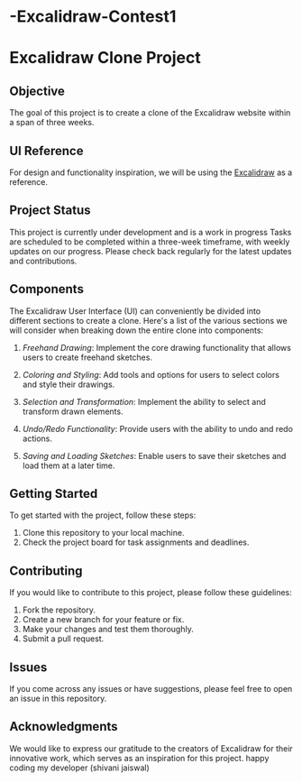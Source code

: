 # -Excalidraw-Contest1
# Excalidraw Clone Project 

## Objective
The goal of this project is to create a clone of the Excalidraw website within a span of three weeks.

## UI Reference
For design and functionality inspiration, we will be using the [Excalidraw](https://excalidraw.com/) as a reference.

## Project Status
This project is currently under development and is a work in progress  Tasks are scheduled to be completed within a three-week timeframe, with weekly updates on our progress. Please check back regularly for the latest updates and contributions.

## Components
The Excalidraw User Interface (UI) can conveniently be divided into different sections to create a clone. Here's a list of the various sections we will consider when breaking down the entire clone into components:

1. *Freehand Drawing*: Implement the core drawing functionality that allows users to create freehand sketches.

2. *Coloring and Styling*: Add tools and options for users to select colors and style their drawings.

3. *Selection and Transformation*: Implement the ability to select and transform drawn elements.

4. *Undo/Redo Functionality*: Provide users with the ability to undo and redo actions.

5. *Saving and Loading Sketches*: Enable users to save their sketches and load them at a later time.

## Getting Started
To get started with the project, follow these steps:

1. Clone this repository to your local machine.
2. Check the project board for task assignments and deadlines.

## Contributing
If you would like to contribute to this project, please follow these guidelines:

1. Fork the repository.
2. Create a new branch for your feature or fix.
3. Make your changes and test them thoroughly.
4. Submit a pull request.

## Issues
If you come across any issues or have suggestions, please feel free to open an issue in this repository.

## Acknowledgments
We would like to express our gratitude to the creators of Excalidraw for their innovative work, which serves as an inspiration for this project.
happy coding my developer (shivani jaiswal)


